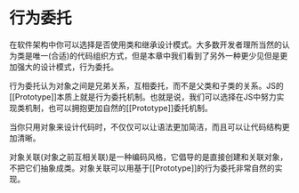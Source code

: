 # 行为委托

在软件架构中你可以选择是否使用类和继承设计模式。大多数开发者理所当然的认为类是唯一(合适)的代码组织方式，但是本章中我们看到了另外一种更少见但是更加强大的设计模式，行为委托。

行为委托认为对象之间是兄弟关系，互相委托，而不是父类和子类的关系。JS的[[Prototype]]本质上就是行为委托机制。也就是说，我们可以选择在JS中努力实现类机制，也可以拥抱更加自然的[[Prototype]]委托机制。

当你只用对象来设计代码时，不仅仅可以让语法更加简洁，而且可以让代码结构更加清晰。

对象关联(对象之前互相关联)是一种编码风格，它倡导的是直接创建和关联对象，不把它们抽象成类。对象关联可以用基于[[Prototype]]的行为委托非常自然的实现。